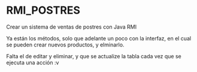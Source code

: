 # RMI_POSTRES
Crear un sistema de ventas de postres con Java RMI 

Ya están los métodos, solo que adelante un poco con la interfaz, en el cual se pueden crear nuevos productos, y elminarlo.

Falta el de editar y eliminar, y que se actualize la tabla cada vez que se ejecuta una acción :v
